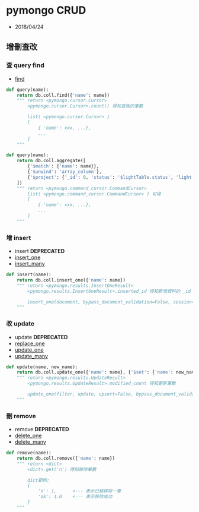 # pymongo CRUD

- 2018/04/24


## 增刪查改

### 查 query find

- [find](https://api.mongodb.com/python/current/api/pymongo/collection.html?highlight=update_one#pymongo.collection.Collection.find)

```py
def query(name):
    return db.coll.find({'name': name})
    """ return <pymongo.cursor.Cursor>
        <pymongo.cursor.Cursor>.count() 得知查詢的筆數

        list( <pymongo.cursor.Cursor> )
        [
            { 'name': xxx, ...}, 
            ...
        ]
    """
```

```py
def query(name):
    return db.coll.aggregate([
        {'$match': {'name': name}},
        {'$unwind': 'array_column'},
        {'$project': {'_id': 0, 'status': '$lightTable.status', 'light': '$lightTable.light', 'color': '$lightTable.color'}},
    ])
    """ return <pymongo.command_cursor.CommandCursor>
        list( <pymongo.command_cursor.CommandCursor> ) 可得
        [
            { 'name': xxx, ...}, 
            ...
        ]
    """ 
```


### 增 insert

- insert  **DEPRECATED**
- [insert_one](https://api.mongodb.com/python/current/api/pymongo/collection.html?highlight=update_one#pymongo.collection.Collection.insert_one)
- [insert_many](https://api.mongodb.com/python/current/api/pymongo/collection.html?highlight=update_one#pymongo.collection.Collection.insert_many)

```py
def insert(name):
    return db.coll.insert_one({'name': name})
    """ return <pymongo.results.InsertOneResult>
        <pymongo.results.InsertOneResult>.inserted_id 得知新增資料的 _id

        insert_one(document, bypass_document_validation=False, session=None)
    """
```


### 改 update

- update **DEPRECATED**
- [replace_one](https://api.mongodb.com/python/current/api/pymongo/collection.html?highlight=update_one#pymongo.collection.Collection.replace_one)
- [update_one](https://api.mongodb.com/python/current/api/pymongo/collection.html?highlight=update_one#pymongo.collection.Collection.update_one)
- [update_many](https://api.mongodb.com/python/current/api/pymongo/collection.html?highlight=update_one#pymongo.collection.Collection.update_many)

```py
def update(name, new_name):
    return db.coll.update_one({'name': name}, {'$set': {'name': new_name}})
    """ return <pymongo.results.UpdateResult>
        <pymongo.results.UpdateResult>.modified_count 得知更新筆數

        update_one(filter, update, upsert=False, bypass_document_validation=False, collation=None, array_filters=None, session=None)
    """
```


### 刪 remove

- remove **DEPRECATED**
- [delete_one](https://api.mongodb.com/python/current/api/pymongo/collection.html?highlight=update_one#pymongo.collection.Collection.delete_one)
- [delete_many](https://api.mongodb.com/python/current/api/pymongo/collection.html?highlight=update_one#pymongo.collection.Collection.delete_many)

```py
def remove(name):
    return db.coll.remove({'name': name})
    """ return <dict>
        <dict>.get('n') 得知移除筆數

        dict範例:
        {
            'n': 1,      <--- 表示已經移除一筆
            'ok': 1.0    <--- 表示移除成功
        }
    """
```
